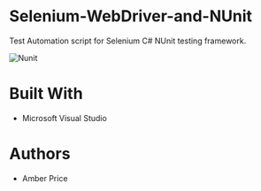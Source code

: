 # Selenium-WebDriver-and-NUnit
Test Automation script for Selenium C# NUnit testing framework. 

![Nunit](https://i.ibb.co/St7rfkB/image.png)

# Built With
* Microsoft Visual Studio
# Authors
* Amber Price
